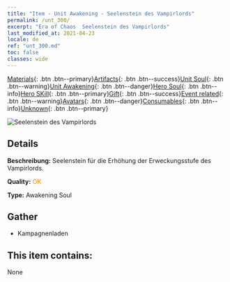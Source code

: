 ```yaml
---
title: "Item - Unit Awakening - Seelenstein des Vampirlords"
permalink: /unt_300/
excerpt: "Era of Chaos  Seelenstein des Vampirlords"
last_modified_at: 2021-04-23
locale: de
ref: "unt_300.md"
toc: false
classes: wide
---
```

 [Materials](/ItemsDE/){: .btn .btn--primary}[Artifacts](/ItemsDE/Artifacts/){: .btn .btn--success}[Unit Soul](/ItemsDE/UnitSoul/){: .btn .btn--warning}[Unit Awakening](/ItemsDE/UnitAwakening/){: .btn .btn--danger}[Hero Soul](/ItemsDE/HeroSoul/){: .btn .btn--info}[Hero SKill](/ItemsDE/HeroSkill/){: .btn .btn--primary}[Gift](/ItemsDE/Gift/){: .btn .btn--success}[Event related](/ItemsDE/Events/){: .btn .btn--warning}[Avatars](/ItemsDE/Avatars/){: .btn .btn--danger}[Consumables](/ItemsDE/Consumables/){: .btn .btn--info}[Unknown](/ItemsDE/Unknown/){: .btn .btn--primary}

 ![Seelenstein des Vampirlords](/images/u/tia_xixuegui.jpg)

## Details
 **Beschreibung:** Seelenstein für die Erhöhung der Erweckungsstufe des Vampirlords.

 **Quality:** <span style="color: #FF8C00">OK</span>

 **Type:** Awakening Soul

## Gather

*    Kampagnenladen 

## This item contains:

  None

